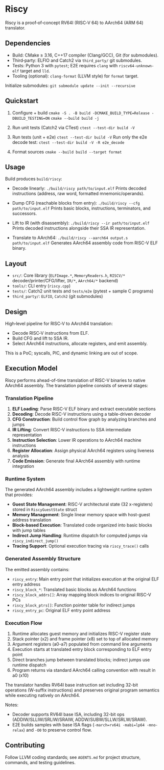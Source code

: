 # Riscy

Riscy is a proof‑of‑concept RV64I (RISC‑V 64) to AArch64 (ARM 64) translator.

## Dependencies
- Build: CMake ≥ 3.16, C++17 compiler (Clang/GCC), Git (for submodules).
- Third‑party: ELFIO and Catch2 via `third_party/` git submodules.
- Tests: Python 3 with `pytest`; E2E requires `clang` with `riscv64-unknown-elf` target and `lld`.
- Tooling (optional): `clang-format` (LLVM style) for `format` target.

Initialize submodules:
`git submodule update --init --recursive`

## Quickstart
1) Configure + build
`cmake -S . -B build -DCMAKE_BUILD_TYPE=Release -DBUILD_TESTING=ON`
`cmake --build build -j`

2) Run unit tests (Catch2 via CTest)
`ctest --test-dir build -V`

3) Run tests (unit + e2e)
`ctest --test-dir build -V`
Run only the e2e decode test:
`ctest --test-dir build -V -R e2e_decode`

4) Format sources
`cmake --build build --target format`

## Usage
Build produces `build/riscy`:

- Decode linearly:
  `./build/riscy path/to/input.elf`
  Prints decoded instructions (address, raw word, formatted mnemonic/operands).

- Dump CFG (reachable blocks from entry):
  `./build/riscy --cfg path/to/input.elf`
  Prints basic blocks, instructions, terminators, and successors.

- Lift to IR (with disassembly):
  `./build/riscy --ir path/to/input.elf`
  Prints decoded instructions alongside their SSA IR representation.

- Translate to AArch64:
  `./build/riscy --aarch64 output.s path/to/input.elf`
  Generates AArch64 assembly code from RISC-V ELF binary.

## Layout
- `src/`: Core library (`ELFImage.*`, `MemoryReaders.h`, `RISCV/*` decoder/printer/CFG/lifter, `IR/*`, `AArch64/*` backend)
- `tools/`: CLI entry (`riscy.cpp`)
- `tests/`: Catch2 unit tests and `tests/e2e` (pytest + sample C programs)
- `third_party/`: `ELFIO`, `Catch2` (git submodules)

## Design
High‑level pipeline for RISC‑V to AArch64 translation:
- Decode RISC‑V instructions from ELF.
- Build CFG and lift to SSA IR.
- Select AArch64 instructions, allocate registers, and emit assembly.

This is a PoC; syscalls, PIC, and dynamic linking are out of scope.

## Execution Model

Riscy performs ahead-of-time translation of RISC-V binaries to native AArch64 assembly. The translation pipeline consists of several stages:

### Translation Pipeline
1. **ELF Loading**: Parse RISC-V ELF binary and extract executable sections
2. **Decoding**: Decode RISC-V instructions using a table-driven decoder
3. **CFG Construction**: Build control flow graph by analyzing branches and jumps
4. **IR Lifting**: Convert RISC-V instructions to SSA intermediate representation
5. **Instruction Selection**: Lower IR operations to AArch64 machine instructions
6. **Register Allocation**: Assign physical AArch64 registers using liveness analysis
7. **Code Emission**: Generate final AArch64 assembly with runtime integration

### Runtime System
The generated AArch64 assembly includes a lightweight runtime system that provides:

- **Guest State Management**: RISC-V architectural state (32 x-registers) stored in `RiscyGuestState` struct
- **Memory Management**: Single linear memory space with host-guest address translation
- **Block-based Execution**: Translated code organized into basic blocks with jump tables
- **Indirect Jump Handling**: Runtime dispatch for computed jumps via `riscy_indirect_jump()`
- **Tracing Support**: Optional execution tracing via `riscy_trace()` calls

### Generated Assembly Structure
The emitted assembly contains:
- `riscy_entry`: Main entry point that initializes execution at the original ELF entry address
- `riscy_block_*`: Translated basic blocks as AArch64 functions
- `riscy_block_addrs[]`: Array mapping block indices to original RISC-V PCs
- `riscy_block_ptrs[]`: Function pointer table for indirect jumps
- `riscy_entry_pc`: Original ELF entry point address

### Execution Flow
1. Runtime allocates guest memory and initializes RISC-V register state
2. Stack pointer (x2) and frame pointer (x8) set to top of allocated memory
3. Argument registers (a0-a7) populated from command line arguments
4. Execution starts at translated entry block corresponding to ELF entry point
5. Direct branches jump between translated blocks; indirect jumps use runtime dispatch
6. Program returns via standard AArch64 calling convention with result in a0 (x10)

The translator handles RV64I base instruction set including 32-bit operations (W-suffix instructions) and preserves original program semantics while executing natively on AArch64.

Notes:
- Decoder supports RV64I base ISA, including 32-bit ops (ADDIW/SLLIW/SRLIW/SRAIW, ADDW/SUBW/SLLW/SRLW/SRAW).
- E2E builds samples with base ISA flags (`-march=rv64i -mabi=lp64 -mno-relax`) and `-O0` to preserve control flow.

## Contributing
Follow LLVM coding standards; see `AGENTS.md` for project structure, commands, and testing guidelines.
